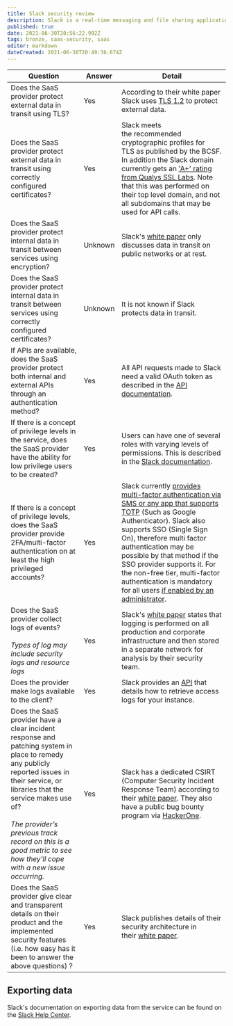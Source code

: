 ```yaml
---
title: Slack security review
description: Slack is a real-time messaging and file sharing application designed to aid group collaboration.
published: true
date: 2021-06-30T20:56:22.992Z
tags: bronze, saas-security, saas
editor: markdown
dateCreated: 2021-06-30T20:49:36.674Z
---
```


| **Question** | **Answer** | **Detail** |
| --- | --- | --- |
| Does the SaaS provider protect external data in transit using TLS? | Yes | According to their white paper Slack uses [TLS 1.2](https://a.slack-edge.com/4c1ae/img/security_ent/Security_White_Paper.pdf#page=5) to protect external data. |
| Does the SaaS provider protect external data in transit using correctly configured certificates? | Yes | Slack meets the recommended cryptographic profiles for TLS as published by the BCSF. In addition the Slack domain currently gets an ['A+' rating from Qualys SSL Labs](https://www.ssllabs.com/ssltest/analyze.html?d=slack.com). Note that this was performed on their top level domain, and not all subdomains that may be used for API calls. |
| Does the SaaS provider protect internal data in transit between services using encryption? | Unknown | Slack's [white paper](https://a.slack-edge.com/4c1ae/img/security_ent/Security_White_Paper.pdf#page=5) only discusses data in transit on public networks or at rest. |
| Does the SaaS provider protect internal data in transit between services using correctly configured certificates? | Unknown | It is not known if Slack protects data in transit. |
| If APIs are available, does the SaaS provider protect both internal and external APIs through an authentication method? | Yes | All API requests made to Slack need a valid OAuth token as described in the [API documentation](https://api.slack.com/docs/oauth). |
| If there is a concept of privilege levels in the service, does the SaaS provider have the ability for low privilege users to be created? | Yes | Users can have one of several roles with varying levels of permissions. This is described in the [Slack documentation](https://get.slack.help/hc/en-us/articles/201314026-Roles-and-permissions-in-Slack). |
| If there is a concept of privilege levels, does the SaaS provider provide 2FA/multi-factor authentication on at least the high privileged accounts? | Yes | Slack currently [provides multi-factor authentication via SMS or any app that supports TOTP](https://get.slack.help/hc/en-us/articles/204509068-Set-up-two-factor-authentication) (Such as Google Authenticator). Slack also supports SSO (Single Sign On), therefore multi factor authentication may be possible by that method if the SSO provider supports it. For the non-free tier, multi-factor authentication is mandatory for all users [if enabled by an administrator](https://get.slack.help/hc/en-us/articles/212221668-Require-two-factor-authentication-for-your-team). |
| Does the SaaS provider collect logs of events?<br><br>*Types of log may include security logs and resource logs* | Yes | Slack's [white paper](https://a.slack-edge.com/4c1ae/img/security_ent/Security_White_Paper.pdf#page=7) states that logging is performed on all production and corporate infrastructure and then stored in a separate network for analysis by their security team. |
| Does the provider make logs available to the client? | Yes | Slack provides an [API](https://api.slack.com/methods/team.accessLogs) that details how to retrieve access logs for your instance. |
| Does the SaaS provider have a clear incident response and patching system in place to remedy any publicly reported issues in their service, or libraries that the service makes use of?<br><br>*The provider’s previous track record on this is a good metric to see how they’ll cope with a new issue occurring.* | Yes | Slack has a dedicated CSIRT (Computer Security Incident Response Team) according to their [white paper](https://a.slack-edge.com/4c1ae/img/security_ent/Security_White_Paper.pdf#page=2). They also have a public bug bounty program via [HackerOne](https://hackerone.com/slack). |
| Does the SaaS provider give clear and transparent details on their product and the implemented security features (i.e. how easy has it been to answer the above questions) ? | Yes | Slack publishes details of their security architecture in their [white paper](https://a.slack-edge.com/4c1ae/img/security_ent/Security_White_Paper.pdf). |


## Exporting data

Slack's documentation on exporting data from the service can be found on the [Slack Help Center](https://get.slack.help/hc/en-us/articles/204897248).